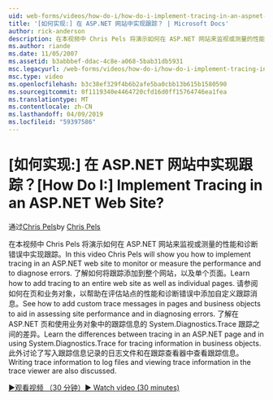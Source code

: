 ```yaml
---
uid: web-forms/videos/how-do-i/how-do-i-implement-tracing-in-an-aspnet-web-site
title: '[如何实现:] 在 ASP.NET 网站中实现跟踪？ | Microsoft Docs'
author: rick-anderson
description: 在本视频中 Chris Pels 将演示如何在 ASP.NET 网站来监视或测量的性能和诊断错误中实现跟踪。 了解如何...
ms.author: riande
ms.date: 11/05/2007
ms.assetid: b3abbbef-ddac-4c8e-a068-5bab31db5931
msc.legacyurl: /web-forms/videos/how-do-i/how-do-i-implement-tracing-in-an-aspnet-web-site
msc.type: video
ms.openlocfilehash: b3c38ef329f4b6b2afe5ba0cbb13b615b1580590
ms.sourcegitcommit: 0f1119340e4464720cfd16d0ff15764746ea1fea
ms.translationtype: MT
ms.contentlocale: zh-CN
ms.lasthandoff: 04/09/2019
ms.locfileid: "59397586"
---
```

# <a name="how-do-i--implement-tracing-in-an-aspnet-web-site"></a><span data-ttu-id="a9fad-105">[如何实现:] 在 ASP.NET 网站中实现跟踪？</span><span class="sxs-lookup"><span data-stu-id="a9fad-105">[How Do I:]  Implement Tracing in an ASP.NET Web Site?</span></span>

<span data-ttu-id="a9fad-106">通过[Chris Pels](https://twitter.com/chrispels)</span><span class="sxs-lookup"><span data-stu-id="a9fad-106">by [Chris Pels](https://twitter.com/chrispels)</span></span>

<span data-ttu-id="a9fad-107">在本视频中 Chris Pels 将演示如何在 ASP.NET 网站来监视或测量的性能和诊断错误中实现跟踪。</span><span class="sxs-lookup"><span data-stu-id="a9fad-107">In this video Chris Pels will show you how to implement tracing in an ASP.NET web site to monitor or measure the performance and to diagnose errors.</span></span> <span data-ttu-id="a9fad-108">了解如何将跟踪添加到整个网站，以及单个页面。</span><span class="sxs-lookup"><span data-stu-id="a9fad-108">Learn how to add tracing to an entire web site as well as individual pages.</span></span> <span data-ttu-id="a9fad-109">请参阅如何在页和业务对象，以帮助在评估站点的性能和诊断错误中添加自定义跟踪消息。</span><span class="sxs-lookup"><span data-stu-id="a9fad-109">See how to add custom trace messages in pages and business objects to aid in assessing site performance and in diagnosing errors.</span></span> <span data-ttu-id="a9fad-110">了解在 ASP.NET 页和使用业务对象中的跟踪信息的 System.Diagnostics.Trace 跟踪之间的差异。</span><span class="sxs-lookup"><span data-stu-id="a9fad-110">Learn the differences between tracing in an ASP.NET page and in using System.Diagnostics.Trace for tracing information in business objects.</span></span> <span data-ttu-id="a9fad-111">此外讨论了写入跟踪信息记录的日志文件和在跟踪查看器中查看跟踪信息。</span><span class="sxs-lookup"><span data-stu-id="a9fad-111">Writing trace information to log files and viewing trace information in the trace viewer are also discussed.</span></span>

[<span data-ttu-id="a9fad-112">&#9654;观看视频 （30 分钟）</span><span class="sxs-lookup"><span data-stu-id="a9fad-112">&#9654; Watch video (30 minutes)</span></span>](https://channel9.msdn.com/Blogs/ASP-NET-Site-Videos/how-do-i-implement-tracing-in-an-aspnet-web-site)
